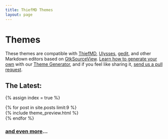 ```yaml
---
title: ThiefMD Themes
layout: page
---
```


# Themes

These themes are compatible with [ThiefMD](https://thiefmd.com), [Ulysses](https://ulysses.app), [gedit](https://wiki.gnome.org/Apps/Gedit), and other Markdown editors based on [GtkSourceView](https://wiki.gnome.org/Projects/GtkSourceView). [Learn how to generate your own](/howto) with our [Theme Generator](https://flathub.org/apps/details/io.github.thiefmd.themegenerator), and if you feel like sharing it, [send us a pull request](https://github.com/ThiefMD/themes#themes).

## The Latest:

{% assign index = true %}
<div class="row">
{% for post in site.posts limit:9 %}
<div class="theme_preview">
    {% include theme_preview.html %}
</div>
{% endfor %}
</div>

### [and even more](/themes)...

<script type="text/javascript">
    $('.slider').slider({ instructionText: "" });
</script>